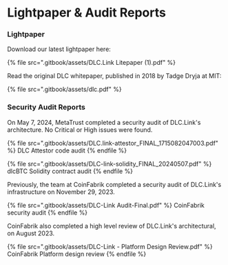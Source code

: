 # Lightpaper & Audit Reports

### Lightpaper

Download our latest lightpaper here:

{% file src=".gitbook/assets/DLC.Link Litepaper (1).pdf" %}

Read the original DLC whitepaper, published in 2018 by Tadge Dryja at MIT:

{% file src=".gitbook/assets/dlc.pdf" %}

### Security Audit Reports

On May 7, 2024, MetaTrust completed a security audit of DLC.Link's architecture. No Critical or High issues were found.

{% file src=".gitbook/assets/DLC.link-attestor_FINAL_1715082047003.pdf" %}
DLC Attestor code audit
{% endfile %}

{% file src=".gitbook/assets/DLC-link-solidity_FINAL_20240507.pdf" %}
dlcBTC Solidity contract audit
{% endfile %}



Previously, the team at CoinFabrik completed a security audit of DLC.Link's infrastructure on November 29, 2023.

{% file src=".gitbook/assets/DLC-Link Audit-Final.pdf" %}
CoinFabrik security audit
{% endfile %}

CoinFabrik also completed a high level review of DLC.Link's architectural, on August 2023.

{% file src=".gitbook/assets/DLC-Link - Platform Design Review.pdf" %}
CoinFabrik Platform design review
{% endfile %}
